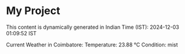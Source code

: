# My Project

This content is dynamically generated in Indian Time (IST): 2024-12-03 01:09:52 IST


Current Weather in Coimbatore:
Temperature: 23.88 °C
Condition: mist
